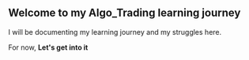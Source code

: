 ## Welcome to my Algo_Trading learning journey 

I will be documenting my learning journey and my struggles here. 

For now, **Let's get into it**
